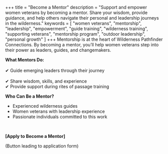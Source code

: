 +++
title = "Become a Mentor"
description = "Support and empower women veterans by becoming a mentor. Share your wisdom, provide guidance, and help others navigate their personal and leadership journeys in the wilderness."
keywords = [
  "women veterans",
  "mentorship",
  "leadership",
  "empowerment",
  "guide training",
  "wilderness training",
  "supporting veterans",
  "mentorship program",
  "outdoor leadership",
  "personal growth"
]
+++
Mentorship is at the heart of Wilderness Pathfinder Connections. By becoming a mentor, you’ll help women veterans step into their power as leaders, guides, and changemakers.

**What Mentors Do:**<br><br>✔ Guide emerging leaders through their journey<br><br>✔ Share wisdom, skills, and experience<br>✔ Provide support during rites of passage training

**Who Can Be a Mentor?**

* Experienced wilderness guides
* Women veterans with leadership experience
* Passionate individuals committed to this work

&nbsp;

**\[Apply to Become a Mentor\]**

(Button leading to application form)